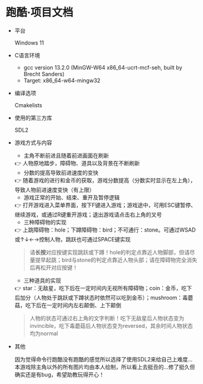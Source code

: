 # 跑酷·项目文档

- 平台
    
    Windows 11
    
- C语言环境
    - gcc version 13.2.0 (MinGW-W64 x86_64-ucrt-mcf-seh, built by Brecht Sanders)
    - Target: x86_64-w64-mingw32
- 编译选项
    
    Cmakelists
    
- 使用的第三方库
    
    SDL2
    
- 游戏方式与内容
    - 主角不断前进且随着前进画面在刷新
    
    <aside>
    👉 人物原地踏步，障碍物、道具以及背景在不断刷新
    
    </aside>
    
    - 分数的提高导致前进速度的变快
    
    <aside>
    👉 随着游戏的进行和金币的获取，游戏分数提高（分数实时显示在左上角），导致人物前进速度变快（有上限）
    
    </aside>
    
    - 游戏正常的开始、结束、重开及暂停逻辑
    
    <aside>
    👉 打开游戏进入菜单界面，按下F键进入游戏；游戏途中，可用ESC键暂停、继续游戏，或通过R键重开游戏；退出游戏请点击右上角的叉号
    
    </aside>
    
    - 三种障碍物的实现
    
    <aside>
    👉 上跳障碍物：hole；下蹲障碍物：bird；不可通行：stone。可通过WSAD或↑↓←→控制人物，跳跃也可通过SPACE键实现
    
    </aside>
    
    > 请**长按**对应按键实现跳跃或下蹲！hole的判定点靠近人物脚部，但请尽量提早起跳；bird与stone的判定点靠近人物头部；请在障碍物完全消失后再松开对应按键！
    > 
    - 三种道具的实现
    
    <aside>
    👉 star：无敌星，吃下后在一定时间内无视所有障碍物；coin：金币，吃下后加分（人物处于跳跃或下蹲状态时依然可以吃到金币）；mushroom：毒蘑菇，吃下后在一定时间内左右颠倒、上下颠倒
    
    </aside>
    
    > 人物的状态可通过右上角的文字判断！吃下无敌星后人物状态变为invincible，吃下毒蘑菇后人物状态变为reversed，其余时间人物状态均为normal
    > 
- 其他
    
    因为觉得命令行跑酷没有跑酷的感觉所以选择了使用SDL2来给自己上难度…本游戏除主角以外的所有图片均由本人绘制，所以看上去挺丑的…修了挺久但确实还是有bug，希望助教玩得开心！